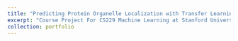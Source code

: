 ```yaml
---
title: "Predicting Protein Organelle Localization with Transfer Learning"
excerpt: "Course Project For CS229 Machine Learning at Stanford University<br/><img src='/images/cs229.png'>"
collection: portfolio
---
```



